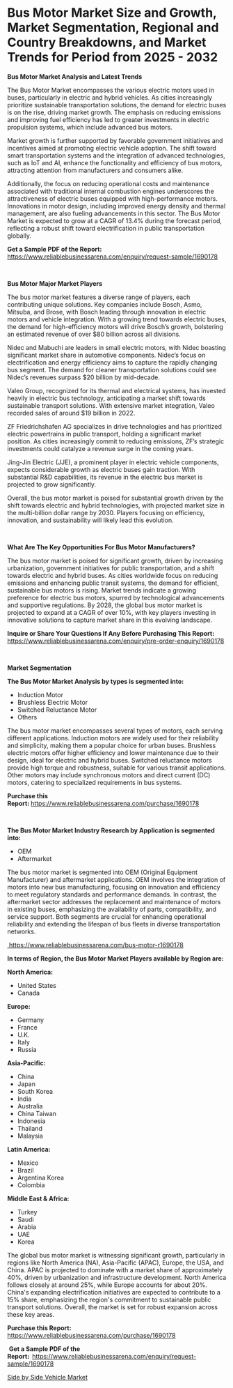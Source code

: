 <p><h1>Bus Motor Market Size and Growth, Market Segmentation, Regional and Country Breakdowns, and Market Trends for Period from 2025 -  2032</h1></p><p><strong>Bus Motor Market Analysis and Latest Trends</strong></p>
<p><p>The Bus Motor Market encompasses the various electric motors used in buses, particularly in electric and hybrid vehicles. As cities increasingly prioritize sustainable transportation solutions, the demand for electric buses is on the rise, driving market growth. The emphasis on reducing emissions and improving fuel efficiency has led to greater investments in electric propulsion systems, which include advanced bus motors.</p><p>Market growth is further supported by favorable government initiatives and incentives aimed at promoting electric vehicle adoption. The shift toward smart transportation systems and the integration of advanced technologies, such as IoT and AI, enhance the functionality and efficiency of bus motors, attracting attention from manufacturers and consumers alike. </p><p>Additionally, the focus on reducing operational costs and maintenance associated with traditional internal combustion engines underscores the attractiveness of electric buses equipped with high-performance motors. Innovations in motor design, including improved energy density and thermal management, are also fueling advancements in this sector. The Bus Motor Market is expected to grow at a CAGR of 13.4% during the forecast period, reflecting a robust shift toward electrification in public transportation globally.</p></p>
<p><strong>Get a Sample PDF of the Report:&nbsp;</strong> <a href="https://www.reliablebusinessarena.com/enquiry/request-sample/1690178?utm_campaign=1990&utm_medium=2&utm_source=Github&utm_content=ia&utm_term=30032025&utm_id=bus-motor">https://www.reliablebusinessarena.com/enquiry/request-sample/1690178</a></p>
<p>&nbsp;</p>
<p><strong>Bus Motor Major Market Players</strong></p>
<p><p>The bus motor market features a diverse range of players, each contributing unique solutions. Key companies include Bosch, Asmo, Mitsuba, and Brose, with Bosch leading through innovation in electric motors and vehicle integration. With a growing trend towards electric buses, the demand for high-efficiency motors will drive Bosch’s growth, bolstering an estimated revenue of over $80 billion across all divisions.</p><p>Nidec and Mabuchi are leaders in small electric motors, with Nidec boasting significant market share in automotive components. Nidec’s focus on electrification and energy efficiency aims to capture the rapidly changing bus segment. The demand for cleaner transportation solutions could see Nidec’s revenues surpass $20 billion by mid-decade.</p><p>Valeo Group, recognized for its thermal and electrical systems, has invested heavily in electric bus technology, anticipating a market shift towards sustainable transport solutions. With extensive market integration, Valeo recorded sales of around $19 billion in 2022.</p><p>ZF Friedrichshafen AG specializes in drive technologies and has prioritized electric powertrains in public transport, holding a significant market position. As cities increasingly commit to reducing emissions, ZF’s strategic investments could catalyze a revenue surge in the coming years.</p><p>Jing-Jin Electric (JJE), a prominent player in electric vehicle components, expects considerable growth as electric buses gain traction. With substantial R&D capabilities, its revenue in the electric bus market is projected to grow significantly.</p><p>Overall, the bus motor market is poised for substantial growth driven by the shift towards electric and hybrid technologies, with projected market size in the multi-billion dollar range by 2030. Players focusing on efficiency, innovation, and sustainability will likely lead this evolution.</p></p>
<p>&nbsp;</p>
<p><strong>What Are The Key Opportunities For Bus Motor Manufacturers?</strong></p>
<p><p>The bus motor market is poised for significant growth, driven by increasing urbanization, government initiatives for public transportation, and a shift towards electric and hybrid buses. As cities worldwide focus on reducing emissions and enhancing public transit systems, the demand for efficient, sustainable bus motors is rising. Market trends indicate a growing preference for electric bus motors, spurred by technological advancements and supportive regulations. By 2028, the global bus motor market is projected to expand at a CAGR of over 10%, with key players investing in innovative solutions to capture market share in this evolving landscape.</p></p>
<p><strong>Inquire or Share Your Questions If Any Before Purchasing This Report:</strong> <a href="https://www.reliablebusinessarena.com/enquiry/pre-order-enquiry/1690178?utm_campaign=1990&utm_medium=2&utm_source=Github&utm_content=ia&utm_term=30032025&utm_id=bus-motor">https://www.reliablebusinessarena.com/enquiry/pre-order-enquiry/1690178</a></p>
<p>&nbsp;</p>
<p><strong>Market Segmentation</strong></p>
<p><strong>The Bus Motor Market Analysis by types is segmented into:</strong></p>
<p><ul><li>Induction Motor</li><li>Brushless Electric Motor</li><li>Switched Reluctance Motor</li><li>Others</li></ul></p>
<p><p>The bus motor market encompasses several types of motors, each serving different applications. Induction motors are widely used for their reliability and simplicity, making them a popular choice for urban buses. Brushless electric motors offer higher efficiency and lower maintenance due to their design, ideal for electric and hybrid buses. Switched reluctance motors provide high torque and robustness, suitable for various transit applications. Other motors may include synchronous motors and direct current (DC) motors, catering to specialized requirements in bus systems.</p></p>
<p><strong>Purchase this Report:&nbsp;</strong><a href="https://www.reliablebusinessarena.com/purchase/1690178?utm_campaign=1990&utm_medium=2&utm_source=Github&utm_content=ia&utm_term=30032025&utm_id=bus-motor">https://www.reliablebusinessarena.com/purchase/1690178</a></p>
<p>&nbsp;</p>
<p><strong>The Bus Motor Market Industry Research by Application is segmented into:</strong></p>
<p><ul><li>OEM</li><li>Aftermarket</li></ul></p>
<p><p>The bus motor market is segmented into OEM (Original Equipment Manufacturer) and aftermarket applications. OEM involves the integration of motors into new bus manufacturing, focusing on innovation and efficiency to meet regulatory standards and performance demands. In contrast, the aftermarket sector addresses the replacement and maintenance of motors in existing buses, emphasizing the availability of parts, compatibility, and service support. Both segments are crucial for enhancing operational reliability and extending the lifespan of bus fleets in diverse transportation networks.</p></p>
<p><a href="https://www.reliablebusinessarena.com/bus-motor-r1690178?utm_campaign=1990&utm_medium=2&utm_source=Github&utm_content=ia&utm_term=30032025&utm_id=bus-motor">&nbsp;https://www.reliablebusinessarena.com/bus-motor-r1690178</a></p>
<p><strong>In terms of Region, the Bus Motor Market Players available by Region are:</strong></p>
<p>
    <p> <strong> North America: </strong>
        <ul>
            <li>United States</li>
            <li>Canada</li>
        </ul>
        </p> 
    <p> <strong> Europe: </strong>
        <ul>
            <li>Germany</li>
            <li>France</li>
            <li>U.K.</li>
            <li>Italy</li>
            <li>Russia</li>
        </ul>
        </p> 
    <p> <strong> Asia-Pacific: </strong>
        <ul>
            <li>China</li>
            <li>Japan</li>
            <li>South Korea</li>
            <li>India</li>
            <li>Australia</li>
            <li>China Taiwan</li>
            <li>Indonesia</li>
            <li>Thailand</li>
            <li>Malaysia</li>
        </ul>
        </p> 
    <p> <strong> Latin America: </strong>
        <ul>
            <li>Mexico</li>
            <li>Brazil</li>
            <li>Argentina Korea</li>
            <li>Colombia</li>
        </ul>
        </p> 
    <p> <strong> Middle East & Africa: </strong>
        <ul>
            <li>Turkey</li>
            <li>Saudi</li>
            <li>Arabia</li>
            <li>UAE</li>
            <li>Korea</li>
        </ul>
    </p>
    </p>
<p><p>The global bus motor market is witnessing significant growth, particularly in regions like North America (NA), Asia-Pacific (APAC), Europe, the USA, and China. APAC is projected to dominate with a market share of approximately 40%, driven by urbanization and infrastructure development. North America follows closely at around 25%, while Europe accounts for about 20%. China's expanding electrification initiatives are expected to contribute to a 15% share, emphasizing the region's commitment to sustainable public transport solutions. Overall, the market is set for robust expansion across these key areas.</p></p>
<p><strong>Purchase this Report: </strong><a href="https://www.reliablebusinessarena.com/purchase/1690178?utm_campaign=1990&utm_medium=2&utm_source=Github&utm_content=ia&utm_term=30032025&utm_id=bus-motor">https://www.reliablebusinessarena.com/purchase/1690178</a></p>
<p>&nbsp;<strong>Get a Sample PDF of the Report:&nbsp;&nbsp;</strong><a href="https://www.reliablebusinessarena.com/enquiry/request-sample/1690178?utm_campaign=1990&utm_medium=2&utm_source=Github&utm_content=ia&utm_term=30032025&utm_id=bus-motor">https://www.reliablebusinessarena.com/enquiry/request-sample/1690178</a></p>
<p><strong></strong></p>
<p><p><a href="https://github.com/MarciaRunte/Market-Research-Report-List-2/blob/main/side-by-side-vehicle-market.md?utm_campaign=1990&utm_medium=2&utm_source=Github&utm_content=ia&utm_term=30032025&utm_id=bus-motor">Side by Side Vehicle Market</a></p></p>